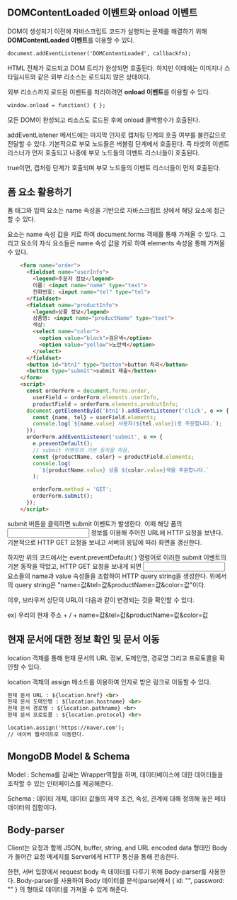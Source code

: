 ## DOMContentLoaded 이벤트와 onload 이벤트

DOM이 생성되기 이전에 자바스크립트 코드가 실행되는 문제를 해결하기 위해 **DOMContentLoaded 이벤트**를 이용할 수 있다.

```html
document.addEventListener('DOMContentLoaded', callbackfn);
```

HTML 전체가 로드되고 DOM 트리가 완성되면 호출된다. 하지만 이때에는 이미지나 스타일시트와 같은 외부 리소스는 로드되지 않은 상태이다.

외부 리소스까지 로드된 이벤트를 처리하려면 **onload 이벤트**를 이용할 수 있다.

```html
window.onload = function() { };
```

모든 DOM이 완성되고 리소스도 로드된 후에 onload 콜백함수가 호출된다.

addEventListener 메서드에는 마지막 인자로 캡처링 단계의 호출 여부를 불린값으로 전달할 수 있다. 기본적으로 부모 노드들은 버블링 단계에서 호출된다. 즉 타겟의 이벤트 리스너가 먼저 호출되고 나중에 부모 노드들의 이벤트 리스너들이 호출된다.

true이면, 캡처링 단계가 호출되며 부모 노드들의 이벤트 리스너들이 먼저 호출된다.

## 폼 요소 활용하기

폼 태그와 입력 요소는 name 속성을 기반으로 자바스크립트 상에서 해당 요소에 접근할 수 있다.

<form> 요소는 name 속성 값을 키로 하여 document.forms 객체를 통해 가져올 수 있다. 그리고 <form> 요소의 자식 요소들은 name 속성 값을 키로 하여 elements 속성을 통해 가져올 수 있다.

```html
    <form name="order">
      <fieldset name="userInfo">
        <legend>주문자 정보</legend>
        이름: <input name="name" type="text">
        전화번호: <input name="tel" type="tel">
      </fieldset>
      <fieldset name="productInfo">
        <legend>상품 정보</legend>
        상품명: <input name="productName" type="text">
        색상:
        <select name="color">
          <option value="black">검은색</option>
          <option value="yellow">노란색</option>
        </select>
      </fieldset>
      <button id="btn1" type="button">button 처리</button>
      <button type="submit">submit 제출</button>
    </form>
    <script>
      const orderForm = document.forms.order,
        userField = orderForm.elements.userInfo,
        productField = orderForm.elements.prodcutInfo;
      document.getElementById('btn1').addEventListener('click', e => {
        const {name, tel} = userField.elements;
        console.log(`${name.value} 사용자(${tel.value})로 주문합니다.`);
      });
      orderForm.addEventListener('submit', e => {
        e.preventDefault();
        // submit 이벤트의 기본 동작을 막음.
        const {productName, color} = productField.elements;
        console.log(
          `${productName.value} 상품 ${color.value}색을 주문합니다.`
        );

        orderForm.method = 'GET';
        orderForm.submit();
      });
    </script>
```

submit 버튼을 클릭하면 submit 이벤트가 발생한다. 이때 해당 폼의 <input> 정보를 이용해 주어진 URL에 HTTP 요청을 보낸다. 기본적으로 HTTP GET 요청을 보내고 서버의 응답에 따라 화면을 갱신한다.

하지만 위의 코드에서는 event.preventDefault( ) 명령어로 이러한 submit 이벤트의 기본 동작을 막았고, HTTP GET 요청을 보내게 되면 <input> 요소들의 name과 value 속성들을 조합하여 HTTP query string을 생성한다. 위에서의 query string은 "name=값&tel=값&productName=값&color=값"이다. 

이후, 브라우저 상단의 URL이 다음과 같이 변경되는 것을 확인할 수 있다.

ex) 우리의 현재 주소 + / + name=값&tel=값&productName=값&color=값

## 현재 문서에 대한 정보 확인 및 문서 이동

location 객체를 통해 현재 문서의 URL 정보, 도메인명, 경로명 그리고 프로토콜을 확인할 수 있다.

location 객체의 assign 메소드를 이용하여 인자로 받은 링크로 이동할 수 있다.

```html
현재 문서 URL : ${location.href} <br>
현재 문서 도메인명 : ${location.hostname} <br>
현재 문서 경로명 : ${location.pathname} <br>
현재 문서 프로토콜 : ${location.protocol} <br>

location.assign('https://naver.com');
// 네이버 웹사이트로 이동한다.
```

## MongoDB Model & Schema

Model : Schema를 감싸는 Wrapper역할을 하며, 데이터베이스에 대한 데이터들을 조작할 수 있는 인터페이스를 제공해준다.

Schema : 데이터 개체, 데이터 값들의 제약 조건, 속성, 관계에 대해 정의해 놓은 메타데이터의 집합이다.

## Body-parser

Client는 요청과 함께 JSON, buffer, string, and URL encoded data 형태인 Body가 들어간 요청 메세지를 Server에게 HTTP 통신을 통해 전송한다.

한편, 서버 입장에서 request body 속 데이터를 다루기 위해 Body-parser를 사용한다. Body-parser를 사용하여 Body 데이터를 분석(parse)해서 { id: "", password: "" } 의 형태로 데이터를 가져올 수 있게 해준다.
